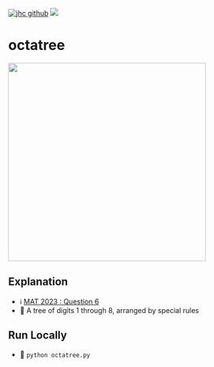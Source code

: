 [![jhc github](https://img.shields.io/badge/GitHub-jrsmth-181717.svg?style=flat&logo=github)](https://github.com/jrsmth)
<a href="https://www.python.org/"><img src="https://img.shields.io/badge/python-bea234?logo=python&logoColor=ffdd54"></a>

# octatree

<img src="https://github.com/queen-of-sciences/octatree/assets/34093915/8eb30db4-0852-4953-818e-f9aead8387d2" width="400">

## Explanation
- ℹ️ [MAT 2023 : Question 6](https://www.maths.ox.ac.uk/system/files/attachments/test23.pdf)
- 📘 A tree of digits 1 through 8, arranged by special rules

## Run Locally
- 🚀 `python octatree.py`

